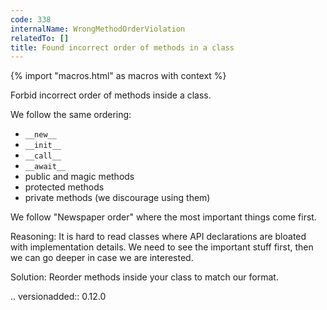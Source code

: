 ```yaml
---
code: 338
internalName: WrongMethodOrderViolation
relatedTo: []
title: Found incorrect order of methods in a class
---
```


{% import "macros.html" as macros with context %}

Forbid incorrect order of methods inside a class.

We follow the same ordering:

  - `__new__`
  - `__init__`
  - `__call__`
  - `__await__`
  - public and magic methods
  - protected methods
  - private methods (we discourage using them)

We follow "Newspaper order" where the most important things come first.

Reasoning: It is hard to read classes where API declarations are bloated
with implementation details. We need to see the important stuff first,
then we can go deeper in case we are interested.

Solution: Reorder methods inside your class to match our format.

.. versionadded:: 0.12.0